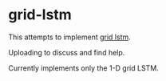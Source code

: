 # grid-lstm
This attempts to implement [grid lstm](http://arxiv.org/abs/1507.01526).

Uploading to discuss and find help.

Currently implements only the 1-D grid LSTM.
